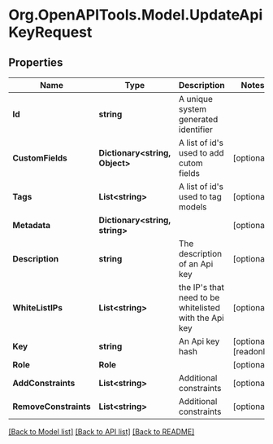 
# Org.OpenAPITools.Model.UpdateApiKeyRequest

## Properties

Name | Type | Description | Notes
------------ | ------------- | ------------- | -------------
**Id** | **string** | A unique system generated identifier | 
**CustomFields** | **Dictionary&lt;string, Object&gt;** | A list of id&#39;s used to add cutom fields | [optional] 
**Tags** | **List&lt;string&gt;** | A list of id&#39;s used to tag models | [optional] 
**Metadata** | **Dictionary&lt;string, string&gt;** |  | [optional] 
**Description** | **string** | The description of an Api key | [optional] 
**WhiteListIPs** | **List&lt;string&gt;** | the IP&#39;s that need to be whitelisted with the Api key | [optional] 
**Key** | **string** | An Api key hash | [optional] [readonly] 
**Role** | **Role** |  | [optional] 
**AddConstraints** | **List&lt;string&gt;** | Additional constraints | [optional] 
**RemoveConstraints** | **List&lt;string&gt;** | Additional constraints | [optional] 

[[Back to Model list]](../README.md#documentation-for-models)
[[Back to API list]](../README.md#documentation-for-api-endpoints)
[[Back to README]](../README.md)

